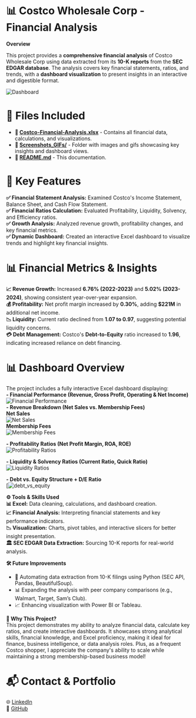 # 📊 Costco Wholesale Corp - Financial Analysis
 
 **Overview**

This project provides a **comprehensive financial analysis** of Costco Wholesale Corp using data extracted from its **10-K reports** from the **SEC EDGAR database**. The analysis covers key financial statements, ratios, and trends, with a **dashboard visualization** to present insights in an interactive and digestible format.  

![Dashboard](Screenshots_GIFs/Dashboard.png)

# **📂 Files Included**
- **📄 [Costco-Financial-Analysis.xlsx](https://github.com/FrankGalvez-Data/Costco_Financial_Analysis/blob/main/Costco-Financial-Analysis.xlsx)** - Contains all financial data, calculations, and visualizations.    
- **📁 [Screenshots_GIFs/](https://github.com/FrankGalvez-Data/Costco_Financial_Analysis/tree/main/Screenshots_GIFs)** - Folder with images and gifs showcasing key insights and dashboard views.   
- **📝 [README.md](https://github.com/FrankGalvez-Data/Costco_Financial_Analysis/blob/main/README.md)** - This documentation.

  

# **📌 Key Features**  
**✅ Financial Statement Analysis:** Examined Costco's Income Statement, Balance Sheet, and Cash Flow Statement.   
**✅ Financial Ratios Calculation:** Evaluated Profitability, Liquidity, Solvency, and Efficiency ratios.   
**✅ Growth Analysis:** Analyzed revenue growth, profitability changes, and key financial metrics.   
**✅ Dynamic Dashboard:** Created an interactive Excel dashboard to visualize trends and highlight key financial insights.   


  

# **📊 Financial Metrics & Insights**  
**📈 Revenue Growth:** Increased **6.76% (2022-2023)** and **5.02% (2023-2024)**, showing consistent year-over-year expansion.  
**💰 Profitability:** Net profit margin increased by **0.30%**, adding **$221M** in additional net income.   
**📉 Liquidity:** Current ratio declined from **1.07 to 0.97**, suggesting potential liquidity concerns.   
**💳 Debt Management:** Costco's **Debt-to-Equity** ratio increased to **1.96**, indicating increased reliance on debt financing.  



  

# **📊 Dashboard Overview**  
The project includes a fully interactive Excel dashboard displaying:  
**- Financial Performance (Revenue, Gross Profit, Operating & Net Income)**
![Financial Performance](Screenshots_GIFs/Financial%20Performance.png)  
**- Revenue Breakdown (Net Sales vs. Membership Fees)**    
**Net Sales**    
![Net Sales](Screenshots_GIFs/Net%20Sales.png)  
**Membership Fees**    
![Membership Fees](Screenshots_GIFs/Membership%20Fees.png)  
  
**- Profitability Ratios (Net Profit Margin, ROA, ROE)**    
![Profitability Ratios](Screenshots_GIFs/Profitability%20Ratios.png)    

**- Liquidity & Solvency Ratios (Current Ratio, Quick Ratio)**    
![Liquidity Ratios](Screenshots_GIFs/Liquidity%20Ratios.png)    

**- Debt vs. Equity Structure + D/E Ratio**    
[![debt_vs_equity](Screenshots_GIFs/debt_vs_equity.gif)  

   


**⚙ Tools & Skills Used**   
**📊 Excel:** Data cleaning, calculations, and dashboard creation.    
**📈 Financial Analysis:** Interpreting financial statements and key performance indicators.    
**📉 Visualization:** Charts, pivot tables, and interactive slicers for better insight presentation.    
**🏛 SEC EDGAR Data Extraction:** Sourcing 10-K reports for real-world analysis.    



   
**🛠 Future Improvements**  
- 🚀 Automating data extraction from 10-K filings using Python (SEC API, Pandas, BeautifulSoup).  
- 📊 Expanding the analysis with peer company comparisons (e.g., Walmart, Target, Sam’s Club).  
- 📈 Enhancing visualization with Power BI or Tableau.  




**📢 Why This Project?**  
This project demonstrates my ability to analyze financial data, calculate key ratios, and create interactive dashboards. It showcases strong analytical skills, financial knowledge, and Excel proficiency, making it ideal for finance, business intelligence, or data analysis roles. Plus, as a frequent Costco shopper, I appreciate the company's ability to scale while maintaining a strong membership-based business model!






# 📬 Contact & Portfolio  
🌐 [LinkedIn](https://www.linkedin.com/in/fjgalvez/)  
💾 [GitHub](https://github.com/FrankGalvez-Data)  
  
